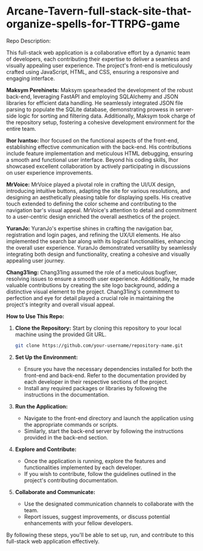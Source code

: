 # Arcane-Tavern-full-stack-site-that-organize-spells-for-TTRPG-game

Repo Description:

This full-stack web application is a collaborative effort by a dynamic team of developers, each contributing their expertise to deliver a seamless and visually appealing user experience. The project's front-end is meticulously crafted using JavaScript, HTML, and CSS, ensuring a responsive and engaging interface.

**Maksym Perehinets:**
Maksym spearheaded the development of the robust back-end, leveraging FastAPI and employing SQLAlchemy and JSON libraries for efficient data handling. He seamlessly integrated JSON file parsing to populate the SQLite database, demonstrating prowess in server-side logic for sorting and filtering data. Additionally, Maksym took charge of the repository setup, fostering a cohesive development environment for the entire team.

**Ihor Ivantso:**
Ihor focused on the functional aspects of the front-end, establishing effective communication with the back-end. His contributions include feature implementation and meticulous HTML debugging, ensuring a smooth and functional user interface. Beyond his coding skills, Ihor showcased excellent collaboration by actively participating in discussions on user experience improvements.

**MrVoice:**
MrVoice played a pivotal role in crafting the UI/UX design, introducing intuitive buttons, adapting the site for various resolutions, and designing an aesthetically pleasing table for displaying spells. His creative touch extended to defining the color scheme and contributing to the navigation bar's visual appeal. MrVoice's attention to detail and commitment to a user-centric design enriched the overall aesthetics of the project.

**YuranJo:**
YuranJo's expertise shines in crafting the navigation bar, registration and login pages, and refining the UX/UI elements. He also implemented the search bar along with its logical functionalities, enhancing the overall user experience. YuranJo demonstrated versatility by seamlessly integrating both design and functionality, creating a cohesive and visually appealing user journey.

**Chang31ing:**
Chang31ing assumed the role of a meticulous bugfixer, resolving issues to ensure a smooth user experience. Additionally, he made valuable contributions by creating the site logo background, adding a distinctive visual element to the project. Chang31ing's commitment to perfection and eye for detail played a crucial role in maintaining the project's integrity and overall visual appeal.

**How to Use This Repo:**
1. **Clone the Repository:** Start by cloning this repository to your local machine using the provided Git URL.

   ```bash
   git clone https://github.com/your-username/repository-name.git
   ```

2. **Set Up the Environment:**
   - Ensure you have the necessary dependencies installed for both the front-end and back-end. Refer to the documentation provided by each developer in their respective sections of the project.
   - Install any required packages or libraries by following the instructions in the documentation.

3. **Run the Application:**
   - Navigate to the front-end directory and launch the application using the appropriate commands or scripts.
   - Similarly, start the back-end server by following the instructions provided in the back-end section.

4. **Explore and Contribute:**
   - Once the application is running, explore the features and functionalities implemented by each developer.
   - If you wish to contribute, follow the guidelines outlined in the project's contributing documentation.

5. **Collaborate and Communicate:**
   - Use the designated communication channels to collaborate with the team.
   - Report issues, suggest improvements, or discuss potential enhancements with your fellow developers.

By following these steps, you'll be able to set up, run, and contribute to this full-stack web application effectively.
